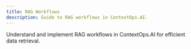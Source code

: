 ```yaml
---
title: RAG Workflows
description: Guide to RAG workflows in ContextOps.AI.
---
```


Understand and implement RAG workflows in ContextOps.AI for efficient data retrieval.
